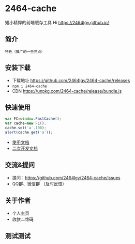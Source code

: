 ﻿# 2464-cache
短小精悍的前端缓存工具
Hi
https://2464lgy.github.io/
## 简介
    特色（推广的一些亮点）
## 安装下载
- 下载地址 https://github.com/2464lgy/2464-cache/releases
- `npm i 2464-cache`    
- CDN https://unpkg.com/2464-cache/release/bundle.js
## 快速使用
```js
var FC=window.FastCache();
var cache=new FC();
cache.set('a',100);
alert(cache.get('a'));
```
- [使用文档](./doc/use/README.md)
- [二次开发文档](./doc/dev/README.md)
## 交流&提问
- 提问：https://github.com/2464lgy/2464-cache/issues
- QQ群、微信群 （及时反馈）
## 关于作者
- 个人主页
- 收款二维码
## 测试测试

